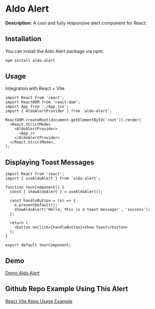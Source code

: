 # Aldo Alert

**Description:** A cool and fully responsive alert component for React.

## Installation

You can install the Aldo Alert package via npm:

```bash
npm install aldo-alert
```

## Usage
Integration with React + Vite
```
import React from 'react';
import ReactDOM from 'react-dom';
import App from './App.jsx';
import { AldoAlertProvider } from 'aldo-alert';

ReactDOM.createRoot(document.getElementById('root')).render(
  <React.StrictMode>
    <AldoAlertProvider>
      <App />
    </AldoAlertProvider>
  </React.StrictMode>,
);
```

## Displaying Toast Messages
```
import React from 'react';
import { useAldoAlert } from 'aldo-alert';

function YourComponent() {
  const { showAldoAlert } = useAldoAlert();

  const handleButton = (e) => {
    e.preventDefault();
    showAldoAlert('Hello, this is a toast message!', 'success');
  };

  return (
    <button onClick={handleButton}>Show Toast</button>
  );
}

export default YourComponent;
```

## Demo
[Demo Aldo Alert](https://demo-aldo-alert.vercel.app/)

## Github Repo Example Using This Alert
[React Vite Repo Usage Example](https://github.com/aldoprogrammer/demo-aldo-alert)

